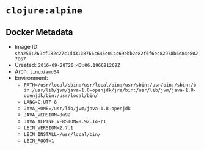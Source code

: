 # `clojure:alpine`

## Docker Metadata

- Image ID: `sha256:269cf182c27c1d43138766c645e014c69ebb2e82f6f6ec82978b6e84e8027867`
- Created: `2016-09-28T20:43:06.196691268Z`
- Arch: `linux`/`amd64`
- Environment:
  - `PATH=/usr/local/sbin:/usr/local/bin:/usr/sbin:/usr/bin:/sbin:/bin:/usr/lib/jvm/java-1.8-openjdk/jre/bin:/usr/lib/jvm/java-1.8-openjdk/bin:/usr/local/bin/`
  - `LANG=C.UTF-8`
  - `JAVA_HOME=/usr/lib/jvm/java-1.8-openjdk`
  - `JAVA_VERSION=8u92`
  - `JAVA_ALPINE_VERSION=8.92.14-r1`
  - `LEIN_VERSION=2.7.1`
  - `LEIN_INSTALL=/usr/local/bin/`
  - `LEIN_ROOT=1`

